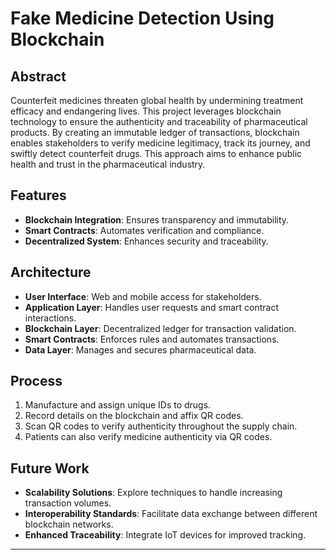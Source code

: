 
# Fake Medicine Detection Using Blockchain

## Abstract
Counterfeit medicines threaten global health by undermining treatment efficacy and endangering lives. This project leverages blockchain technology to ensure the authenticity and traceability of pharmaceutical products. By creating an immutable ledger of transactions, blockchain enables stakeholders to verify medicine legitimacy, track its journey, and swiftly detect counterfeit drugs. This approach aims to enhance public health and trust in the pharmaceutical industry.

## Features
- **Blockchain Integration**: Ensures transparency and immutability.
- **Smart Contracts**: Automates verification and compliance.
- **Decentralized System**: Enhances security and traceability.

## Architecture
- **User Interface**: Web and mobile access for stakeholders.
- **Application Layer**: Handles user requests and smart contract interactions.
- **Blockchain Layer**: Decentralized ledger for transaction validation.
- **Smart Contracts**: Enforces rules and automates transactions.
- **Data Layer**: Manages and secures pharmaceutical data.

## Process
1. Manufacture and assign unique IDs to drugs.
2. Record details on the blockchain and affix QR codes.
3. Scan QR codes to verify authenticity throughout the supply chain.
4. Patients can also verify medicine authenticity via QR codes.

## Future Work
- **Scalability Solutions**: Explore techniques to handle increasing transaction volumes.
- **Interoperability Standards**: Facilitate data exchange between different blockchain networks.
- **Enhanced Traceability**: Integrate IoT devices for improved tracking.

---
